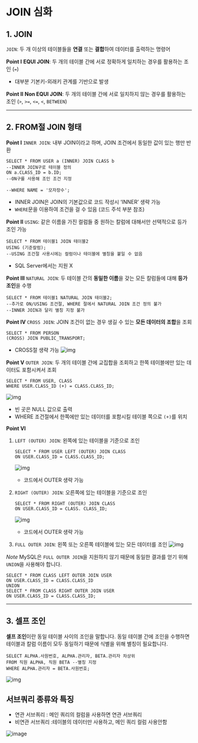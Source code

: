 # JOIN 심화

## 1. JOIN

`JOIN`: 두 개 이상의 테이블들을 **연결** 또는 **결합**하여 데이터를 출력하는 명령어

**Point I**
**EQUI JOIN**: 두 개의 테이블 간에 서로 정확하게 일치하는 경우를 활용하는 조인 (`=`)

- 대부분 기본키-외래키 관계를 기반으로 발생

**Point II**
**Non EQUI JOIN**: 두 개의 테이블 간에 서로 일치하지 않는 경우를 활용하는 조인 (`>`, `>=`, `<=`, `<`, `BETWEEN`)

------

## 2. FROM절 JOIN 형태

**Point I**
`INNER JOIN`: 내부 JOIN이라고 하며, JOIN 조건에서 동일한 값이 있는 행만 반환

```
SELECT * FROM USER a (INNER) JOIN CLASS b
--INNER JOIN구로 테이블 정의
ON a.CLASS_ID = b.ID;
--ON구를 사용해 조인 조건 지정

--WHERE NAME = '모자장수';
```

- INNER JOIN은 JOIN의 기본값으로 코드 작성시 ‘INNER’ 생략 가능
- `WHERE`문을 이용하여 조건을 걸 수 있음 (코드 주석 부분 참조)

**Point II**
`USING`: 같은 이름을 가진 컬럼들 중 원하는 칼럼에 대해서만 선택적으로 등가 조인 가능

```
SELECT * FROM 테이블1 JOIN 테이블2
USING (기준칼럼);
--USING 조건절 사용시에는 컬럼이나 테이블에 별칭을 붙일 수 없음
```

- SQL Server에서는 지원 X

**Point III**
`NATURAL JOIN`: 두 테이블 간의 **동일한 이름**을 갖는 모든 칼럼들에 대해 **등가 조인**을 수행

```
SELECT * FROM 테이블1 NATURAL JOIN 테이블2;
--추가로 ON/USING 조건절, WHERE 절에서 NATURAL JOIN 조건 정의 불가
--INNER JOIN과 달리 별칭 지정 불가
```

**Point IV**
`CROSS JOIN`: JOIN 조건이 없는 경우 생길 수 있는 **모든 데이터의 조합**을 조회

```
SELECT * FROM PERSON
(CROSS) JOIN PUBLIC_TRANSPORT;
```

- CROSS절 생략 가능
  ![img](https://cdn-api.elice.io/api-attachment/attachment/4080c46882844612a6989b4c36f030e3/image.png)

**Point V**
`OUTER JOIN`: 두 개의 테이블 간에 교집합을 조회하고 한쪽 테이블에만 있는 데이터도 포함시켜서 조회

```
SELECT * FROM USER, CLASS
WHERE USER.CLASS_ID (+) = CLASS.CLASS_ID;
```

![img](https://cdn-api.elice.io/api-attachment/attachment/dc64dd243c4e4daeb7b7b1a842eaa2dd/image.png)

- 빈 곳은 NULL 값으로 출력
- WHERE 조건절에서 한쪽에만 있는 데이터를 포함시킬 테이블 쪽으로 `(+)`를 위치

**Point VI**

1. `LEFT (OUTER) JOIN`: 왼쪽에 있는 테이블을 기준으로 조인

   ```
   SELECT * FROM USER LEFT (OUTER) JOIN CLASS
   ON USER.CLASS_ID = CLASS.CLASS_ID;
   ```

   ![img](https://cdn-api.elice.io/api-attachment/attachment/677d6993e55844b9afc8eb3dcbf194c3/image.png)

   - 코드에서 OUTER 생략 가능

2. `RIGHT (OUTER) JOIN`: 오른쪽에 있는 테이블을 기준으로 조인

   ```
   SELECT * FROM RIGHT (OUTER) JOIN CLASS
   ON USER.CLASS_ID = CLASS. CLASS_ID;
   ```

   ![img](https://cdn-api.elice.io/api-attachment/attachment/47b4a3bac11f4919a59a640fbf4eb4f9/image.png)

   - 코드에서 OUTER 생략 가능

3. `FULL OUTER JOIN`: 왼쪽 또는 오른쪽 테이블에 있는 모든 데이터를 조인
   ![img](https://cdn-api.elice.io/api-attachment/attachment/d0437809921c4efba2ec3f76dd9a92e3/image.png)

*Note*
MySQL은 `FULL OUTER JOIN`을 지원하지 않기 때문에 동일한 결과를 얻기 위해 `UNION`을 사용해야 합니다.

```
SELECT * FROM CLASS LEFT OUTER JOIN USER
ON USER.CLASS_ID = CLASS.CLASS_ID
UNION
SELECT * FROM CLASS RIGHT OUTER JOIN USER
ON USER.CLASS_ID = CLASS.CLASS_ID;
```

------

## 3. 셀프 조인

**셀프 조인**이란 동일 테이블 사이의 조인을 말합니다. 동일 테이블 간에 조인을 수행하면 테이블과 칼럼 이름이 모두 동일하기 때문에 식별을 위해 별칭이 필요합니다.

```
SELECT ALPHA.사원번호, ALPHA.관리자, BETA.관리자 차상위
FROM 직원 ALPHA, 직원 BETA --별칭 지정
WHERE ALPHA.관리자 = BETA.사원번호;
```

![img](https://cdn-api.elice.io/api-attachment/attachment/fe309974fcac4bb88ddda2cf918a272f/image.png)


## 서브쿼리 종류와 특징
- 연관 서브쿼리 : 메인 쿼리의 컬럼을 사용하면 연관 서브쿼리
- 비연관 서브쿼리 :테이블의 데이터만 사용하고, 메인 쿼리 컬럼 사용안함

![image](https://github.com/user-attachments/assets/c9f16243-14de-49c3-b63e-6011c6f7692a)


